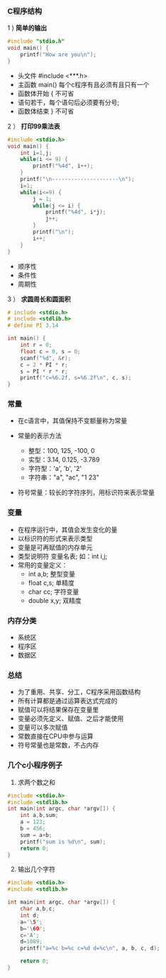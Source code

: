 ### C程序结构

1 ) **简单的输出**

```c
#include "stdio.h"
void main() {
    printf("How are you\n");
}
```

- 头文件 #include <***.h>
- 主函数 main() 每个c程序有且必须有且只有一个
- 函数体开始 { 不可省
- 语句若干，每个语句后必须要有分号;
- 函数体结束 } 不可省

2 ） **打印99乘法表**

```c
#include <stdio.h>
void main() {
    int i=1,j;
    while(i <= 9) {
        printf("%4d", i++);
    }
    printf("\n---------------------\n");
    i=1;
    while(i<=9) {
        j = 1;
        while(j <= i) {
            printf("%4d", i*j);
            j++;
        }
        printf("\n");
        i++;
    }
}
```

- 顺序性
- 条件性
- 周期性

3 ） **求圆周长和圆面积**

```c
# include <stdio.h>
# include <stdlib.h>
# define PI 3.14

int main() {
    int r = 0;
    float c = 0, s = 0;
    scanf("%d", &r);
    c = 2 * PI * r;
    s = PI * r * r;
    printf("c=%6.2f, s=%6.2f\n", c, s);
}
```

### 常量

- 在c语言中，其值保持不变额量称为常量
- 常量的表示方法
    * 整型：100, 125, -100, 0
    * 实型：3.14, 0.125, -3.789
    * 字符型：'a', 'b', '2'
    * 字符串："a", "ac", "1 23"

- 符号常量：较长的字符序列，用标识符来表示常量

### 变量

- 在程序运行中，其值会发生变化的量
- 以标识符的形式来表示类型
- 变量是可再赋值的内存单元
- 类型说明符 变量名表; 如：int i,j;
- 常用的变量定义：
    * int a,b; 整型变量
    * float c,s; 单精度
    * char cc; 字符变量
    * double x,y; 双精度
 
### 内存分类

- 系统区
- 程序区
- 数据区

### 总结

- 为了重用、共享、分工，C程序采用函数结构
- 所有计算都是通过运算表达式完成的
- 赋值可以将结果保存在变量里
- 变量必须先定义、赋值、之后才能使用
- 变量可以多次赋值
- 常数直接在CPU中参与运算
- 符号常量也是常数，不占内存

### 几个c小程序例子

1. 求两个数之和

```c
#include <stdio.h>
#include <stdlib.h>
int main(int argc, char *argv[]) {
    int a,b,sum;
    a = 123;
    b = 456;
    sum = a+b;
    printf("sum is %d\n", sum);
    return 0;
}
```

2. 输出几个字符

```c
#include <stdio.h>
#include <stdlib.h>

int main(int argc, char *argv[]) {
    char a,b,c;
    int d;
    a='\5';
    b='\60';
    c='A';
    d=1089;
    printf("a=%c b=%c c=%d d=%c\n", a, b, c, d);

    return 0;
}
```